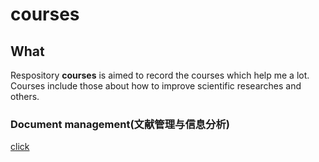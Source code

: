 # courses
## What
Respository **courses** is aimed to record the courses which help me a lot.  
Courses include those about how to improve scientific researches and others.

### Document management(文献管理与信息分析)
[click](/courses/document-management)
